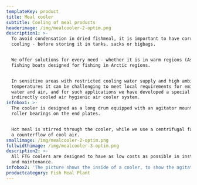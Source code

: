 ```yaml
---
templateKey: product
title: Meal cooler
subtitle: Cooling of meal products
headerimage: /img/mealcooler-2-optim.png
description1: >-
  To avoid condensation in dried fishmeal, it is important to have correct
  cooling - before storing it in tanks, sacks or bigbags.


  We offer solutions for every need - whether it is in warm regions (Asia) or on
  fishing boats designed for fishing in Arctic regions.


  In sensitive areas with restricted cooling water supply and high ambient
  temperatures it can be challenging to meet local requirements for emissions to
  water and air, and for such applications we have developed a special
  indirectly cooled air hygienic air cooler system.
infobox1: >-
  The cooler is designed as a long drum equipped with an agitator mounted in
  roller bearings on the end plates. 


  Hot meal is stirred through the cooler, while we use a centrifugal fan to draw
  a counterflow of cool air.
smallimage: /img/mealcooler-2-optim.png
fullwidthimage: /img/mealcooler-3-optim.png
description2: >-
  All FTG coolers are designed to have as low costs as possible in installation
  and maintenance.
infobox2: 'The picture shows the inside of a cooler, to show the agitator'
productcategory: Fish Meal Plant
---
```


